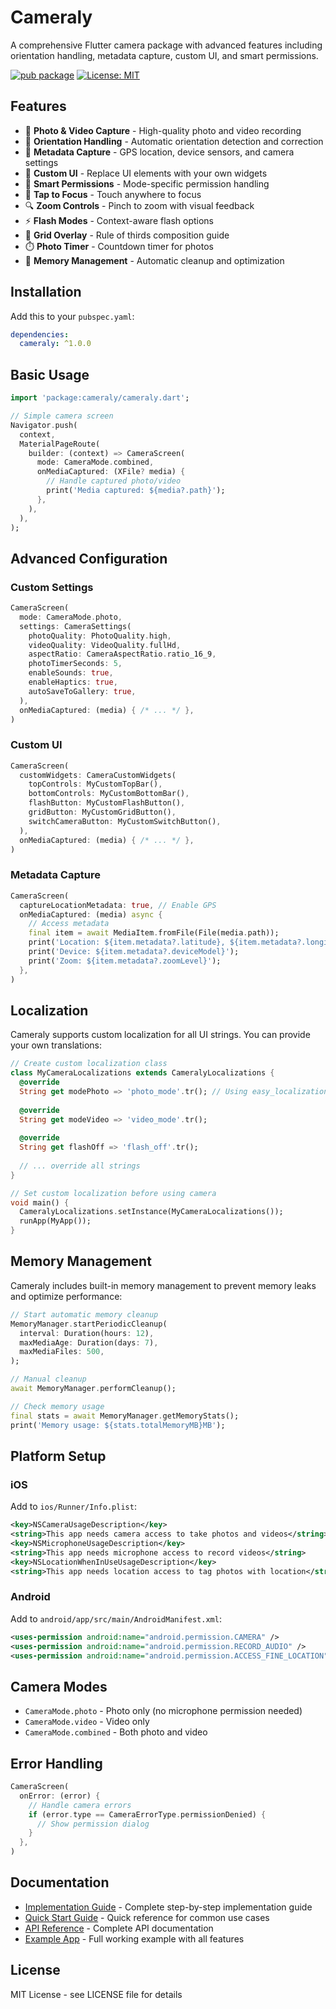 # Cameraly

A comprehensive Flutter camera package with advanced features including orientation handling, metadata capture, custom UI, and smart permissions.

[![pub package](https://img.shields.io/pub/v/cameraly.svg)](https://pub.dev/packages/cameraly)
[![License: MIT](https://img.shields.io/badge/License-MIT-yellow.svg)](https://opensource.org/licenses/MIT)

## Features

- 📸 **Photo & Video Capture** - High-quality photo and video recording
- 🔄 **Orientation Handling** - Automatic orientation detection and correction
- 📍 **Metadata Capture** - GPS location, device sensors, and camera settings
- 🎨 **Custom UI** - Replace UI elements with your own widgets
- 🔐 **Smart Permissions** - Mode-specific permission handling
- 🎯 **Tap to Focus** - Touch anywhere to focus
- 🔍 **Zoom Controls** - Pinch to zoom with visual feedback
- ⚡ **Flash Modes** - Context-aware flash options
- 📐 **Grid Overlay** - Rule of thirds composition guide
- ⏱️ **Photo Timer** - Countdown timer for photos
- 💾 **Memory Management** - Automatic cleanup and optimization

## Installation

Add this to your `pubspec.yaml`:

```yaml
dependencies:
  cameraly: ^1.0.0
```

## Basic Usage

```dart
import 'package:cameraly/cameraly.dart';

// Simple camera screen
Navigator.push(
  context,
  MaterialPageRoute(
    builder: (context) => CameraScreen(
      mode: CameraMode.combined,
      onMediaCaptured: (XFile? media) {
        // Handle captured photo/video
        print('Media captured: ${media?.path}');
      },
    ),
  ),
);
```

## Advanced Configuration

### Custom Settings

```dart
CameraScreen(
  mode: CameraMode.photo,
  settings: CameraSettings(
    photoQuality: PhotoQuality.high,
    videoQuality: VideoQuality.fullHd,
    aspectRatio: CameraAspectRatio.ratio_16_9,
    photoTimerSeconds: 5,
    enableSounds: true,
    enableHaptics: true,
    autoSaveToGallery: true,
  ),
  onMediaCaptured: (media) { /* ... */ },
)
```

### Custom UI

```dart
CameraScreen(
  customWidgets: CameraCustomWidgets(
    topControls: MyCustomTopBar(),
    bottomControls: MyCustomBottomBar(),
    flashButton: MyCustomFlashButton(),
    gridButton: MyCustomGridButton(),
    switchCameraButton: MyCustomSwitchButton(),
  ),
  onMediaCaptured: (media) { /* ... */ },
)
```

### Metadata Capture

```dart
CameraScreen(
  captureLocationMetadata: true, // Enable GPS
  onMediaCaptured: (media) async {
    // Access metadata
    final item = await MediaItem.fromFile(File(media.path));
    print('Location: ${item.metadata?.latitude}, ${item.metadata?.longitude}');
    print('Device: ${item.metadata?.deviceModel}');
    print('Zoom: ${item.metadata?.zoomLevel}');
  },
)
```

## Localization

Cameraly supports custom localization for all UI strings. You can provide your own translations:

```dart
// Create custom localization class
class MyCameraLocalizations extends CameralyLocalizations {
  @override
  String get modePhoto => 'photo_mode'.tr(); // Using easy_localization
  
  @override
  String get modeVideo => 'video_mode'.tr();
  
  @override
  String get flashOff => 'flash_off'.tr();
  
  // ... override all strings
}

// Set custom localization before using camera
void main() {
  CameralyLocalizations.setInstance(MyCameraLocalizations());
  runApp(MyApp());
}
```

## Memory Management

Cameraly includes built-in memory management to prevent memory leaks and optimize performance:

```dart
// Start automatic memory cleanup
MemoryManager.startPeriodicCleanup(
  interval: Duration(hours: 12),
  maxMediaAge: Duration(days: 7),
  maxMediaFiles: 500,
);

// Manual cleanup
await MemoryManager.performCleanup();

// Check memory usage
final stats = await MemoryManager.getMemoryStats();
print('Memory usage: ${stats.totalMemoryMB}MB');
```

## Platform Setup

### iOS

Add to `ios/Runner/Info.plist`:

```xml
<key>NSCameraUsageDescription</key>
<string>This app needs camera access to take photos and videos</string>
<key>NSMicrophoneUsageDescription</key>
<string>This app needs microphone access to record videos</string>
<key>NSLocationWhenInUseUsageDescription</key>
<string>This app needs location access to tag photos with location</string>
```

### Android

Add to `android/app/src/main/AndroidManifest.xml`:

```xml
<uses-permission android:name="android.permission.CAMERA" />
<uses-permission android:name="android.permission.RECORD_AUDIO" />
<uses-permission android:name="android.permission.ACCESS_FINE_LOCATION" />
```

## Camera Modes

- `CameraMode.photo` - Photo only (no microphone permission needed)
- `CameraMode.video` - Video only
- `CameraMode.combined` - Both photo and video

## Error Handling

```dart
CameraScreen(
  onError: (error) {
    // Handle camera errors
    if (error.type == CameraErrorType.permissionDenied) {
      // Show permission dialog
    }
  },
)
```

## Documentation

- [Implementation Guide](IMPLEMENTATION_GUIDE.md) - Complete step-by-step implementation guide
- [Quick Start Guide](QUICK_START.md) - Quick reference for common use cases
- [API Reference](API_REFERENCE.md) - Complete API documentation
- [Example App](example/) - Full working example with all features

## License

MIT License - see LICENSE file for details